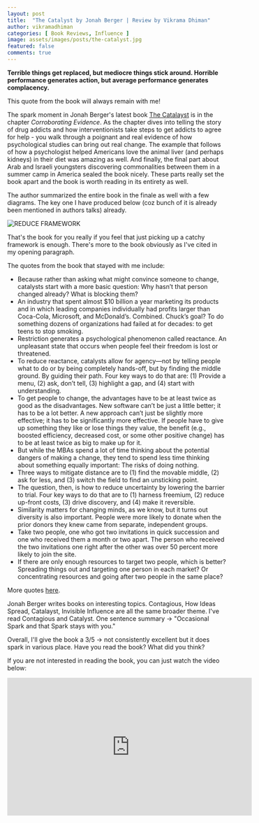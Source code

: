 ```yaml
---
layout: post
title:  "The Catalyst by Jonah Berger | Review by Vikrama Dhiman"
author: vikramadhiman
categories: [ Book Reviews, Influence ]
image: assets/images/posts/the-catalyst.jpg
featured: false
comments: true
---
```

<strong>Terrible things get replaced, but mediocre things stick around. Horrible performance generates action, but average performance generates complacency.</strong>

This quote from the book will always remain with me!

The spark moment in Jonah Berger's latest book <a href="https://jonahberger.com/books/the-catalyst/" target="_blank">The Catalayst</a> is in the chapter <em>Corroborating Evidence</em>. As the chapter dives into telling the story of drug addicts and how interventionists take steps to get addicts to agree for help - you walk through a poignant and real evidence of how psychological studies can bring out real change. The example that follows of how a psychologist helped Americans love the animal liver (and perhaps kidneys) in their diet was amazing as well. And finally, the final part about Arab and Israeli youngsters discovering commonalities between them in a summer camp in America sealed the book nicely. These parts really set the book apart and the book is worth reading in its entirety as well.

The author summarized the entire book in the finale as well with a few diagrams. The key one I have produced below (coz bunch of it is already been mentioned in authors talks) already. 

<p>
	<img src="/assets/images/posts/reduce-framework.jpg" title="REDUCE FRAMEWORK" alt="REDUCE FRAMEWORK" />
</p>

That's the book for you really if you feel that just picking up a catchy framework is enough. There's more to the book obviously as I've cited in my opening paragraph. 

The quotes from the book that stayed with me include:

<ul>
<li>
	Because rather than asking what might convince someone to change, catalysts start with a more basic question: Why hasn’t that person changed already? What is blocking them?
</li>

<li>
	An industry that spent almost $10 billion a year marketing its products and in which leading companies individually had profits larger than Coca-Cola, Microsoft, and McDonald’s. Combined. Chuck’s goal? To do something dozens of organizations had failed at for decades: to get teens to stop smoking.
</li>

<li>
	Restriction generates a psychological phenomenon called reactance. An unpleasant state that occurs when people feel their freedom is lost or threatened.
</li>

<li>
	To reduce reactance, catalysts allow for agency—not by telling people what to do or by being completely hands-off, but by finding the middle ground. By guiding their path. Four key ways to do that are: (1) Provide a menu, (2) ask, don’t tell, (3) highlight a gap, and (4) start with understanding.
</li>

<li>
	To get people to change, the advantages have to be at least twice as good as the disadvantages. New software can’t be just a little better; it has to be a lot better. A new approach can’t just be slightly more effective; it has to be significantly more effective. If people have to give up something they like or lose things they value, the benefit (e.g., boosted efficiency, decreased cost, or some other positive change) has to be at least twice as big to make up for it.
</li>

<li>
	But while the MBAs spend a lot of time thinking about the potential dangers of making a change, they tend to spend less time thinking about something equally important: The risks of doing nothing.
</li>

<li>
	Three ways to mitigate distance are to (1) find the movable middle, (2) ask for less, and (3) switch the field to find an unsticking point.
</li>

<li>
	The question, then, is how to reduce uncertainty by lowering the barrier to trial. Four key ways to do that are to (1) harness freemium, (2) reduce up-front costs, (3) drive discovery, and (4) make it reversible.
</li>

<li>
	Similarity matters for changing minds, as we know, but it turns out diversity is also important. People were more likely to donate when the prior donors they knew came from separate, independent groups.
</li>

<li>
	Take two people, one who got two invitations in quick succession and one who received them a month or two apart. The person who received the two invitations one right after the other was over 50 percent more likely to join the site.
</li>

<li>
	If there are only enough resources to target two people, which is better? Spreading things out and targeting one person in each market? Or concentrating resources and going after two people in the same place?
</li>
</ul>

More quotes <a href="https://www.goodreads.com/notes/48927927-catalyst/63027503-vikrama-dhiman?ref=notif_rnsp" target="_blank">here</a>.

Jonah Berger writes books on interesting topics. Contagious, How Ideas Spread, Catalayst, Invisible Influence are all the same broader theme. I've read Contagious and Catalyst. One sentence summary -> "Occasional Spark and that Spark stays with you."

Overall, I'll give the book a 3/5 -> not consistently excellent but it does spark in various place. Have you read the book? What did you think?

If you are not interested in reading the book, you can just watch the video below:

<iframe width="560" height="315" src="https://www.youtube.com/embed/YBSYQr8pniY" frameborder="0" allow="accelerometer; autoplay; encrypted-media; gyroscope; picture-in-picture" allowfullscreen></iframe>